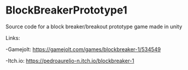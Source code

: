 # BlockBreakerPrototype1

Source code for a block breaker/breakout prototype game made in unity

Links:

  -Gamejolt: https://gamejolt.com/games/blockbreaker-1/534549
  
  -Itch.io: https://pedroaurelio-n.itch.io/blockbreaker-1
